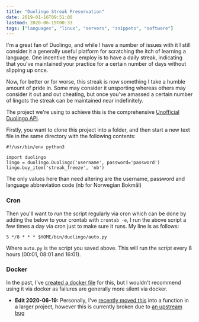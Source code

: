 ```yaml
---
title: "Duolingo Streak Preservation"
date: 2019-01-16T09:51:00
lastmod: 2020-06-19T00:33
tags: ["languages", "linux", "servers", "snippets", "software"]
---
```


I'm a great fan of Duolingo, and while I have a number of issues with it I still consider it a generally useful platform for scratching the itch of learning a language.
One incentive they employ is to have a daily streak, indicating that you've maintained your practice for a certain number of days without slipping up once.

Now, for better or for worse, this streak is now something I take a humble amount of pride in. Some may consider it unsporting  whereas others may consider it out and out cheating, but once you've amassed a certain number of lingots the streak can be maintained near indefinitely.

The project we're using to achieve this is the comprehensive [Unofficial Duolingo API](https://github.com/KartikTalwar/Duolingo).

Firstly, you want to clone this project into a folder, and then start a new text file in the same directory with the following contents:
```
#!/usr/bin/env python3

import duolingo
lingo = duolingo.Duolingo('username', password='password')
lingo.buy_item('streak_freeze', 'nb')
```
The only values here than need altering are the username, password and language abbreviation code (nb for Norwegian Bokmål)

### Cron
Then you'll want to run the script regularly via cron which can be done by adding the below to your crontab with `crontab -e`, I run the above script a few times a day via cron just to make sure it runs. My line is as follows:
```
5 */8 * * * $HOME/bin/duolingo/auto.py
```
Where `auto.py` is the script you saved above. This will run the script every 8 hours (00:01, 08:01 and 16:01).

### Docker
In the past, I've [created a docker file](https://github.com/breadcat/Dockerfiles/commit/7ee24ece87d6604a5af373d334cfddf5713a11d5#diff-97f0aec7ad82d5d15585c03bdbd65392) for this, but I wouldn't recommend using it via docker as failures are generally more silent via docker.


* **Edit 2020-06-19:** Personally, I've [recently moved this](https://github.com/breadcat/Dockerfiles/commit/d56a650fd02d33061af4e7b1c4e85ce0812b4a5b) into a function in a larger project, however this is currently broken due to [an upstream bug](https://github.com/KartikTalwar/Duolingo/issues/79)